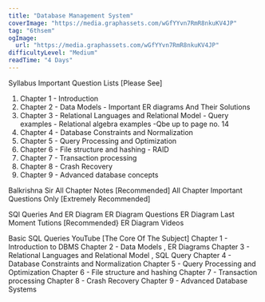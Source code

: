 ```yaml
---
title: "Database Management System"
coverImage: "https://media.graphassets.com/wGfYYvn7RmR8nkuKV4JP"
tag: "6thsem"
ogImage:
  url: "https://media.graphassets.com/wGfYYvn7RmR8nkuKV4JP"
difficultyLevel: "Medium"
readTime: "4 Days"
---
```


<!-- @format -->

Syllabus
Important Question Lists [Please See]

1. Chapter 1 - Introduction
2. Chapter 2 - Data Models - Important ER diagrams And Their Solutions
3. Chapter 3 - Relational Languages and Relational Model - Query examples - Relational algebra examples
   -Qbe up to page no. 14
4. Chapter 4 - Database Constraints and Normalization
5. Chapter 5 - Query Processing and Optimization
6. Chapter 6 - File structure and hashing - RAID
7. Chapter 7 - Transaction processing
8. Chapter 8 - Crash Recovery
9. Chapter 9 - Advanced database concepts

Balkrishna Sir All Chapter Notes [Recommended]
All Chapter Important Questions Only [Extremely Recommended]

SQl Queries And ER Diagram
ER Diagram Questions
ER Diagram Last Moment Tutions [Recommended}
ER Diagram Videos

Basic SQL Queries
YouTube [The Core Of The Subject]
Chapter 1 - Introduction to DBMS
Chapter 2 - Data Models , ER Diagrams
Chapter 3 - Relational Languages and Relational Model , SQL Query
Chapter 4 - Database Constraints and Normalization
Chapter 5 - Query Processing and Optimization
Chapter 6 - File structure and hashing
Chapter 7 - Transaction processing
Chapter 8 - Crash Recovery
Chapter 9 - Advanced Database Systems
